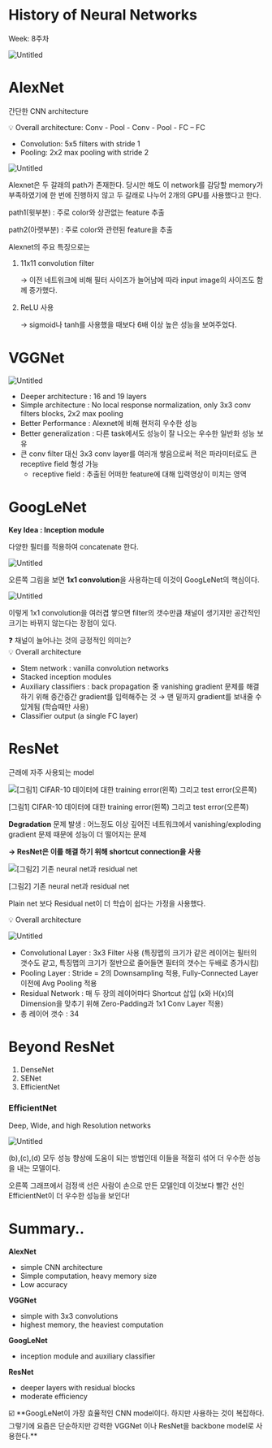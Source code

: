 # History of Neural Networks

Week: 8주차

![Untitled](History%20of%208a7a7/Untitled.png)

# AlexNet

간단한 CNN architecture

<aside>
💡 Overall architecture: Conv - Pool - Conv - Pool - FC – FC

- Convolution: 5x5 filters with stride 1
- Pooling: 2x2 max pooling with stride 2
</aside>

![Untitled](History%20of%208a7a7/Untitled%201.png)

Alexnet은 두 갈래의 path가 존재한다. 당시만 해도 이 network를 감당할 memory가 부족하였기에 한 번에 진행하지 않고 두 갈래로 나누어 2개의 GPU를 사용했다고 한다.

path1(윗부분) : 주로 color와 상관없는 feature 추출

path2(아랫부분) : 주로 color와 관련된 feature을 추출

Alexnet의 주요 특징으로는

1. 11x11 convolution filter 
    
    → 이전 네트워크에 비해 필터 사이즈가 늘어남에 따라 input image의 사이즈도 함께 증가했다.
    
2. ReLU 사용
    
    → sigmoid나 tanh를 사용했을 때보다 6배 이상 높은 성능을 보여주었다.
    

# VGGNet

![Untitled](History%20of%208a7a7/Untitled%202.png)

- Deeper architecture : 16 and 19 layers
- Simple architecture : No local response normalization, only 3x3 conv filters blocks, 2x2 max pooling
- Better Performance : Alexnet에 비해 현저히 우수한 성능
- Better generalization : 다른 task에서도 성능이 잘 나오는 우수한 일반화 성능 보유
- 큰 conv filter 대신 3x3 conv layer를 여러개 쌓음으로써 적은 파라미터로도 큰 receptive field 형성 가능
    - receptive field : 추출된 어떠한 feature에 대해 입력영상이 미치는 영역

# GoogLeNet

**Key Idea : Inception module**

다양한 필터를 적용하여 concatenate 한다.

![Untitled](History%20of%208a7a7/Untitled%203.png)

오른쪽 그림을 보면 **1x1 convolution**을 사용하는데 이것이 GoogLeNet의 핵심이다.

![Untitled](History%20of%208a7a7/Untitled%204.png)

이렇게 1x1 convolution을 여러겹 쌓으면 filter의 갯수만큼 채널이 생기지만 공간적인 크기는 바뀌지 않는다는 장점이 있다.

<aside>
❓ 채널이 늘어나는 것의 긍정적인 의미는?

</aside>

<aside>
💡 Overall architecture

- Stem network : vanilla convolution networks
- Stacked inception modules
- Auxiliary classifiers : back propagation 중 vanishing gradient 문제를 해결하기 위해 중간중간 gradient를 입력해주는 것 → 맨 밑까지 gradient를 보내줄 수 있게됨 (학습때만 사용)
- Classifier output (a single FC layer)
</aside>

# ResNet

근래에 자주 사용되는 model

![[그림1] CIFAR-10 데이터에 대한 training error(왼쪽) 그리고 test error(오른쪽)](History%20of%208a7a7/Untitled%205.png)

[그림1] CIFAR-10 데이터에 대한 training error(왼쪽) 그리고 test error(오른쪽)

**Degradation** 문제 발생 : 어느정도 이상 깊어진 네트워크에서 vanishing/exploding gradient 문제 때문에 성능이 더 떨어지는 문제

**→ ResNet은 이를 해결 하기 위해 shortcut connection을 사용**

![[그림2] 기존 neural net과 residual net](History%20of%208a7a7/Untitled%206.png)

[그림2] 기존 neural net과 residual net

Plain net 보다 Residual net이 더 학습이 쉽다는 가정을 사용했다.

<aside>
💡 Overall architecture

![Untitled](History%20of%208a7a7/Untitled%207.png)

- Convolutional Layer : 3x3 Filter 사용 (특징맵의 크기가 같은 레이어는 필터의 갯수도 같고, 특징맵의 크기가 절반으로 줄어들면 필터의 갯수는 두배로 증가시킴)
- Pooling Layer : Stride = 2의 Downsampling 적용, Fully-Connected Layer 이전에 Avg Pooling 적용
- Residual Network : 매 두 장의 레이어마다 Shortcut 삽입 (x와 H(x)의 Dimension을 맞추기 위해 Zero-Padding과 1x1 Conv Layer 적용)
- 총 레이어 갯수 : 34
</aside>

# Beyond ResNet

1. DenseNet
2. SENet
3. EfficientNet

### EfficientNet

Deep, Wide, and high Resolution networks

![Untitled](History%20of%208a7a7/Untitled%208.png)

(b),(c),(d) 모두 성능 향상에 도움이 되는 방법인데 이들을 적절히 섞어 더 우수한 성능을 내는 모델이다.

오른쪽 그래프에서 검정색 선은 사람이 손으로 만든 모델인데 이것보다 빨간 선인 EfficientNet이 더 우수한 성능을 보인다!

# Summary..

**AlexNet**

- simple CNN architecture
- Simple computation, heavy memory size
- Low accuracy

**VGGNet**

- simple with 3x3 convolutions
- highest memory, the heaviest computation

**GoogLeNet**

- inception module and auxiliary classifier

**ResNet** 

- deeper layers with residual blocks
- moderate efficiency

<aside>
☑️ **GoogLeNet이 가장 효율적인 CNN model이다. 하지만 사용하는 것이 복잡하다.
그렇기에 요즘은 단순하지만 강력한 VGGNet 이나 ResNet을 backbone model로 사용한다.**

</aside>